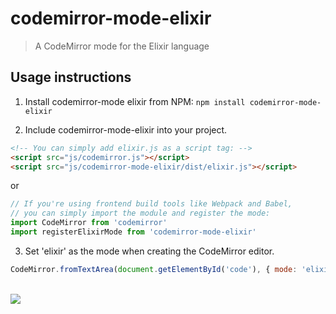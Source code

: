 # codemirror-mode-elixir
> A CodeMirror mode for the Elixir language

## Usage instructions

1. Install codemirror-mode elixir from NPM: `npm install
codemirror-mode-elixir`

2. Include codemirror-mode-elixir into your project.

  ```html
  <!-- You can simply add elixir.js as a script tag: -->
  <script src="js/codemirror.js"></script>
  <script src="js/codemirror-mode-elixir/dist/elixir.js"></script>
  ```

  or

  ```js
  // If you're using frontend build tools like Webpack and Babel,
  // you can simply import the module and register the mode:
  import CodeMirror from 'codemirror'
  import registerElixirMode from 'codemirror-mode-elixir'
  ```

3. Set 'elixir' as the mode when creating the CodeMirror editor.

  ```js
  CodeMirror.fromTextArea(document.getElementById('code'), { mode: 'elixir' })
  ```

<br>

<a href="https://www.netlify.com">
  <img src="https://www.netlify.com/img/global/badges/netlify-light.svg">
</a>
